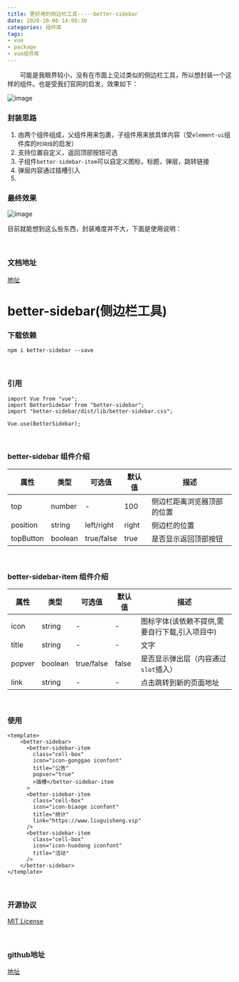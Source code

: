 ```yaml
---
title: 更好用的侧边栏工具-----better-sidebar
date: 2020-10-06 14:08:30
categories: 组件库
tags:
- vue 
- package
- vue组件库
---
```



&emsp;&emsp;可能是我眼界较小，没有在市面上见过类似的侧边栏工具，所以想封装一个这样的组件。也是受我们官网的启发，效果如下：

![image](https://qjprod-images.oss-cn-beijing.aliyuncs.com/menuResource/1601956097623?name=44444.gif)


### 封装思路
1. 由两个组件组成，父组件用来包裹，子组件用来放具体内容（受`element-ui`组件库的`时间线`的启发）
2. 支持位置自定义，返回顶部按钮可选
3. 子组件`better-sidebar-item`可以自定义图标，标题，弹层，跳转链接
4. 弹层内容通过插槽引入
5. 



### 最终效果

![image](https://img-blog.csdnimg.cn/20201006140458940.gif)



目前就能想到这么些东西，封装难度并不大，下面是使用说明：

<br/>

### 文档地址

[地址](https://www.liuguisheng.vip/better-sidebar/)


# better-sidebar(侧边栏工具)

### 下载依赖

```
npm i better-sidebar --save
```
<br/>

### 引用

```
import Vue from "vue";
import BetterSidebar from "better-sidebar";
import "better-sidebar/dist/lib/better-sidebar.css";

Vue.use(BetterSidebar);
```
<br/>

### better-sidebar 组件介绍

属性 | 类型 | 可选值 | 默认值 | 描述
-- | -- | -- | -- | --
top | number | - | 100 | 侧边栏距离浏览器顶部的位置
position | string | left/right | right |侧边栏的位置
topButton | boolean | true/false | true | 是否显示返回顶部按钮

<br/>

### better-sidebar-item 组件介绍

属性 | 类型 | 可选值 | 默认值 | 描述
-- | -- | -- | -- | --
icon | string | - | - | 图标字体(该依赖不提供,需要自行下载,引入项目中)
title | string | - | - | 文字
popver | boolean | true/false | false | 是否显示弹出层（内容通过`slot`插入）
link | string | - | - | 点击跳转到新的页面地址

<br/>


### 使用

```
<template>
    <better-sidebar>
      <better-sidebar-item
        class="cell-box"
        icon="icon-gonggao iconfont"
        title="公告"
        popver="true"
        >插槽</better-sidebar-item
      >
      <better-sidebar-item
        class="cell-box"
        icon="icon-biaoge iconfont"
        title="统计"
        link="https://www.liuguisheng.vip"
      />
      <better-sidebar-item
        class="cell-box"
        icon="icon-huodong iconfont"
        title="活动"
      />
    </better-sidebar>
</template>

```


<br/>

### 开源协议
[MIT License](https://github.com/qisi007/better-sidebar/blob/main/LICENSE)

<br/>

### github地址
[地址](https://github.com/qisi007/better-sidebar)

